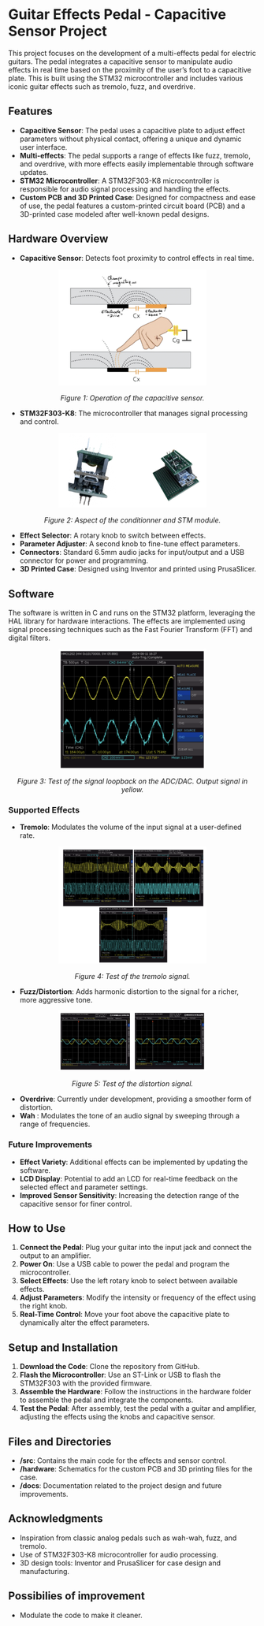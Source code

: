 # Guitar Effects Pedal - Capacitive Sensor Project

This project focuses on the development of a multi-effects pedal for electric guitars. The pedal integrates a capacitive sensor to manipulate audio effects in real time based on the proximity of the user’s foot to a capacitive plate. This is built using the STM32 microcontroller and includes various iconic guitar effects such as tremolo, fuzz, and overdrive.

## Features
- **Capacitive Sensor**: The pedal uses a capacitive plate to adjust effect parameters without physical contact, offering a unique and dynamic user interface.
- **Multi-effects**: The pedal supports a range of effects like fuzz, tremolo, and overdrive, with more effects easily implementable through software updates.
- **STM32 Microcontroller**: A STM32F303-K8 microcontroller is responsible for audio signal processing and handling the effects.
- **Custom PCB and 3D Printed Case**: Designed for compactness and ease of use, the pedal features a custom-printed circuit board (PCB) and a 3D-printed case modeled after well-known pedal designs.

## Hardware Overview
- **Capacitive Sensor**: Detects foot proximity to control effects in real time.

<div align="center">
    <img src="./pics/1.png" alt="Operation of the capacitive sensor" width="300">
    <p><em>Figure 1: Operation of the capacitive sensor.</em></p>
</div>

- **STM32F303-K8**: The microcontroller that manages signal processing and control.

<div align="center">
    <img src="./pics/2.png" alt="Aspect of the conditionner and STM module" width="300">
    <p><em>Figure 2: Aspect of the conditionner and STM module.</em></p>
</div>

- **Effect Selector**: A rotary knob to switch between effects.
- **Parameter Adjuster**: A second knob to fine-tune effect parameters.
- **Connectors**: Standard 6.5mm audio jacks for input/output and a USB connector for power and programming.
- **3D Printed Case**: Designed using Inventor and printed using PrusaSlicer.

## Software
The software is written in C and runs on the STM32 platform, leveraging the HAL library for hardware interactions. The effects are implemented using signal processing techniques such as the Fast Fourier Transform (FFT) and digital filters.


<div align="center">
    <img src="./pics/3.png" alt="Test of the signal loopback on the ADC/DAC. Output signal in yellow" width="300">
    <p><em>Figure 3: Test of the signal loopback on the ADC/DAC. Output signal in yellow.</em></p>
</div>

### Supported Effects
- **Tremolo**: Modulates the volume of the input signal at a user-defined rate.

<div align="center">
    <img src="./pics/5.png" alt="Test of the tremolo signal" width="300">
    <p><em>Figure 4: Test of the tremolo signal.</em></p>
</div>

- **Fuzz/Distortion**: Adds harmonic distortion to the signal for a richer, more aggressive tone.

<div align="center">
    <img src="./pics/4.png" alt="Test of the distortion signal" width="300">
    <p><em>Figure 5: Test of the distortion signal.</em></p>
</div>

- **Overdrive**: Currently under development, providing a smoother form of distortion.
- **Wah** : Modulates the tone of an audio signal by sweeping through a range of frequencies. 
  
### Future Improvements
- **Effect Variety**: Additional effects can be implemented by updating the software.
- **LCD Display**: Potential to add an LCD for real-time feedback on the selected effect and parameter settings.
- **Improved Sensor Sensitivity**: Increasing the detection range of the capacitive sensor for finer control.

## How to Use
1. **Connect the Pedal**: Plug your guitar into the input jack and connect the output to an amplifier.
2. **Power On**: Use a USB cable to power the pedal and program the microcontroller.
3. **Select Effects**: Use the left rotary knob to select between available effects.
4. **Adjust Parameters**: Modify the intensity or frequency of the effect using the right knob.
5. **Real-Time Control**: Move your foot above the capacitive plate to dynamically alter the effect parameters.

## Setup and Installation
1. **Download the Code**: Clone the repository from GitHub.
2. **Flash the Microcontroller**: Use an ST-Link or USB to flash the STM32F303 with the provided firmware.
3. **Assemble the Hardware**: Follow the instructions in the hardware folder to assemble the pedal and integrate the components.
4. **Test the Pedal**: After assembly, test the pedal with a guitar and amplifier, adjusting the effects using the knobs and capacitive sensor.

## Files and Directories
- **/src**: Contains the main code for the effects and sensor control.
- **/hardware**: Schematics for the custom PCB and 3D printing files for the case.
- **/docs**: Documentation related to the project design and future improvements.

## Acknowledgments
- Inspiration from classic analog pedals such as wah-wah, fuzz, and tremolo.
- Use of STM32F303-K8 microcontroller for audio processing.
- 3D design tools: Inventor and PrusaSlicer for case design and manufacturing.

## Possibilies of improvement 
- Modulate the code to make it cleaner. 
